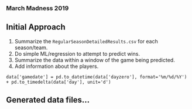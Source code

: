 ### March Madness 2019

## Initial Approach

1. Summarize the `RegularSeasonDetailedResults.csv` for each season/team.
2. Do simple ML/regression to attempt to predict wins.
3. Summarize the data within a window of the game being predicted.
4. Add information about the players.


`data['gamedate'] = pd.to_datetime(data['dayzero'], format='%m/%d/%Y') + pd.to_timedelta(data['day'], unit='d')`

## Generated data files...
